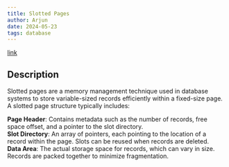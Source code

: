 ```yaml
---
title: Slotted Pages 
author: Arjun
date: 2024-05-23
tags: database
---
```


[link](https://github.com/arjunhm/slotted-pages)

## Description
Slotted pages are a memory management technique used in database systems to store variable-sized records efficiently within a fixed-size page. A slotted page structure typically includes:  

**Page Header**: Contains metadata such as the number of records, free space offset, and a pointer to the slot directory.  
**Slot Directory**: An array of pointers, each pointing to the location of a record within the page. Slots can be reused when records are deleted.  
**Data Area**: The actual storage space for records, which can vary in size. Records are packed together to minimize fragmentation.  

